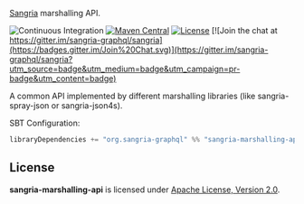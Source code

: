 [Sangria](http://sangria-graphql.org/) marshalling API.

![Continuous Integration](https://github.com/sangria-graphql/sangria-marshalling-api/workflows/Continuous%20Integration/badge.svg)
[![Maven Central](https://maven-badges.herokuapp.com/maven-central/org.sangria-graphql/sangria-marshalling-api_2.13/badge.svg)](https://maven-badges.herokuapp.com/maven-central/org.sangria-graphql/sangria-marshalling-api_2.13)
[![License](http://img.shields.io/:license-Apache%202-brightgreen.svg)](http://www.apache.org/licenses/LICENSE-2.0.txt)
[![Join the chat at https://gitter.im/sangria-graphql/sangria](https://badges.gitter.im/Join%20Chat.svg)](https://gitter.im/sangria-graphql/sangria?utm_source=badge&utm_medium=badge&utm_campaign=pr-badge&utm_content=badge)

A common API implemented by different marshalling libraries (like sangria-spray-json or sangria-json4s).

SBT Configuration:

```scala
libraryDependencies += "org.sangria-graphql" %% "sangria-marshalling-api" % "<last version>"
```

## License

**sangria-marshalling-api** is licensed under [Apache License, Version 2.0](http://www.apache.org/licenses/LICENSE-2.0).
